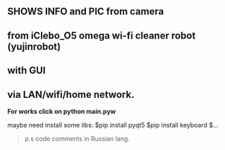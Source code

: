 ## SHOWS INFO and PIC from camera 
## from iClebo_O5 omega wi-fi cleaner robot (yujinrobot)
## with GUI 
## via LAN/wifi/home network.

**For works click on python main.pyw**

maybe need install some libs: 
	$pip install pyqt5
	$pip install keyboard
	$...

> p.s code comments in Russian lang.
